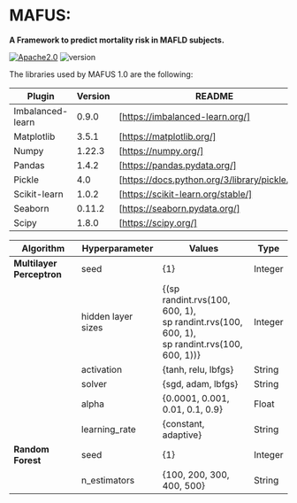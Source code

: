 # MAFUS:
<b>A Framework to predict mortality risk in MAFLD subjects.</b>

[![Apache2.0](https://img.shields.io/badge/Apache-2.0-<COLOR>.svg)](https://shields.io/) ![version](https://img.shields.io/badge/version-1.0-brightgreen) 



The libraries used by MAFUS 1.0 are the following:

| Plugin | Version | README |
| ------ | ------ | ------ |
| Imbalanced-learn | 0.9.0 | [https://imbalanced-learn.org/] |
| Matplotlib | 3.5.1 | [https://matplotlib.org/] |
| Numpy | 1.22.3 | [https://numpy.org/] |
| Pandas | 1.4.2 | [https://pandas.pydata.org/] |
| Pickle | 4.0 | [https://docs.python.org/3/library/pickle.html] |
| Scikit-learn | 1.0.2 | [https://scikit-learn.org/stable/] |
| Seaborn | 0.11.2 | [https://seaborn.pydata.org/] |
| Scipy | 1.8.0 | [https://scipy.org/] |


| Algorithm | Hyperparameter | Values | Type | 
| ------ | ------ | ------ |------ |
| <b>Multilayer Perceptron</b> | seed | {1} | Integer |
|  | hidden layer sizes | {(sp randint.rvs(100, 600, 1),<br> sp randint.rvs(100, 600, 1), <br> sp randint.rvs(100, 600, 1))} | Integer |
|  | activation | {tanh, relu, lbfgs} | String |
|  | solver | {sgd, adam, lbfgs} | String |
|  | alpha | {0.0001, 0.001, 0.01, 0.1, 0.9} | Float |
|  | learning_rate | {constant, adaptive} | String |
| <b>Random Forest</b> | seed | {1} | Integer |
|  | n_estimators | {100, 200, 300, 400, 500} | String |


